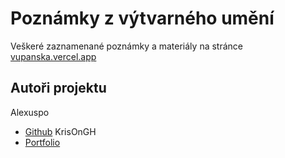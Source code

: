 
# Poznámky z výtvarného umění
Veškeré zaznamenané poznámky a materiály na stránce [vupanska.vercel.app](https://vupanska.vercel.app)


## Autoři projektu
Alexuspo
- [Github](https://github.com/Alexuspo)
KrisOnGH
- [Portfolio](https://kris-tom.eu)

